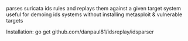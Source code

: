 parses suricata ids rules and replays them against a given target system
useful for demoing ids systems without installing metasploit & vulnerable targets

Installation:
go get github.com/danpaul81/idsreplay/idsparser
